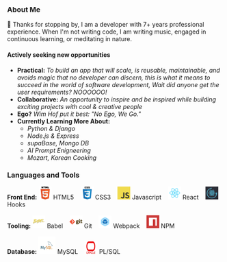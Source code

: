 
### About Me

👋  Thanks for stopping by, I am a developer with 7+ years professional experience.  When I'm not writing code, I am writing music, engaged in continuous learning, or meditating in nature.

#### Actively seeking new opportunities 




* <strong>Practical:</strong> <i>To build an app that will scale, is reusable, maintainable, and avoids magic that no developer can discern, this is what it means to succeed in the world of software development, Wait did anyone get the user requirements? NOOOOOO!</i>
* <strong>Collaborative:</strong> <i>An opportunity to inspire and be inspired while building exciting projects with cool & creative people</i>
* <strong>Ego?</strong> <i>Wim Hof put it best: "No Ego, We Go."</i>
* <strong>Currently Learning More About: </strong>
  <ul>     
      <li><i>Python & Django</i></li>
      <li><i>Node.js & Express</i></li>
      <li><i>supaBase, Mongo DB</i></li>
      <li><i>AI Prompt Enigneering</i></li>
      <li><i>Mozart, Korean Cooking</i></li> 
  </ul>


### Languages and Tools

<div>
    <strong>Front End:</strong> 
  <img src="html.png" alt="html5" width="30px" height="30px" styles="display:inline"/>
  <span>HTML5 &nbsp;&nbsp;</span>

  <img src="css.png" alt="css" width="30px" height="30px"/>
  <span>CSS3 &nbsp;&nbsp;</span>

  <img src="javascript.png" alt="javascript" width="30px" height="30px"/>
  <span>Javascript &nbsp;&nbsp;</span>

  <img src="react.png" alt="react" width="30px" height="30px"/> 
  <span>React &nbsp;&nbsp;</span>
  
  <img src="icon.png" alt="reactHooks" width="30px" height="30px" styles="display:inline"/>
  <span>Hooks &nbsp;&nbsp;</span>
</div>

</br>

<div>
<strong>Tooling:</strong>
  <img src="babel.png" alt="babel" width="30px" height="30px"/>
  <span>Babel &nbsp;&nbsp;</span>

  <img src="git.png" alt="git" width="30px" height="30px"/>
  <span>Git &nbsp;&nbsp;</span>
  
  <img src="webpack.png" alt="webpack" width="30px" height="30px"/>
  <span>Webpack &nbsp;&nbsp;</span>

  <img src="npm.png" alt="npm" width="30px" height="30px"/>
  <span>NPM &nbsp;&nbsp;</span>
</div>

</br>

<div>
  <strong> Database:</strong>
  <img src="mysql.png" alt="mysql" width="40px" height="40px"/>
  <span>MySQL &nbsp;&nbsp;</span>
   
  <img src="oracle.jpeg" alt="oracle" width="30px" height="30px"/>
  <span>PL/SQL &nbsp;&nbsp;</span>
</div>




<!--
dschreiter/dschreiter is a ✨ special ✨ repository because its `README.md` (this file) appears on your GitHub profile.
You can click the Preview link to take a look at your changes.


- 👋 Hi, I’m @dschreiter
- 👀 I’m interested in ...
- 🌱 I’m currently learning ...
- 💞️ I’m looking to collaborate on ...
- 📫 How to reach me ...

-->
